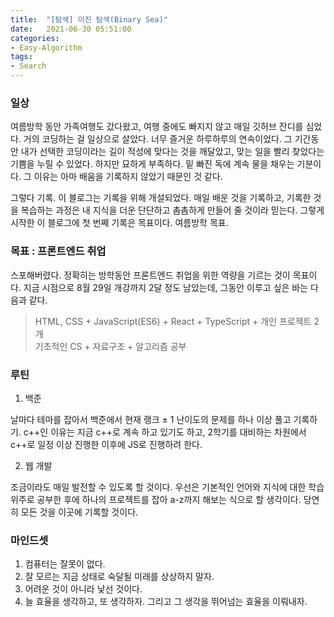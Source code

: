 ```yaml
---
title:  "[탐색] 이진 탐색(Binary Sea)"
date:   2021-06-30 05:51:00
categories:
- Easy-Algorithm
tags:
- Search
---
```



### 일상

여름방학 동안 가족여행도 갔다왔고, 여행 중에도 빠지지 않고 매일 깃허브 잔디를 심었다. 거의 코딩하는 걸 일상으로 살았다. 너무 즐거운 하루하루의 연속이었다. 그 기간동안 내가 선택한 코딩이라는 길이 적성에 맞다는 것을 깨달았고, 맞는 일을 빨리 찾았다는 기쁨을 누릴 수 있었다. 하지만 묘하게 부족하다. 밑 빠진 독에 계속 물을 채우는 기분이다. 그 이유는 아마 배움을 기록하지 않았기 때문인 것 같다. 

그렇다 기록. 이 블로그는 기록을 위해 개설되었다. 매일 배운 것을 기록하고, 기록한 것을 복습하는 과정은 내 지식을 더운 단단하고 촘촘하게 만들어 줄 것이라 믿는다. 그렇게 시작한 이 블로그에 첫 번쩨 기록은 목표이다. 여름방학 목표.

### 목표 : 프론트엔드 취업

스포해버렸다. 정확히는 방학동안 프론트엔드 취업을 위한 역량을 기르는 것이 목표이다. 지금 시점으로 8월 29일 개강까지 2달 정도 남았는데, 그동안 이루고 싶은 바는 다음과 같다.

> HTML, CSS + JavaScript(ES6) + React + TypeScript + 개인 프로젝트 2개 <br>기초적인 CS + 자료구조 + 알고리즘 공부


### 루틴

1. 백준

날마다 테마를 잡아서 백준에서 현재 랭크 ± 1 난이도의 문제를 하나 이상 풀고 기록하기. c++인 이유는 지금 c++로 계속 하고 있기도 하고, 2학기를 대비하는 차원에서 c++로 일정 이상 진행한 이후에 JS로 진행하려 한다.

2. 웹 개발

조금이라도 매일 발전할 수 있도록 할 것이다. 우선은 기본적인 언어와 지식에 대한 학습 위주로 공부한 후에 하나의 프로젝트를 잡아 a-z까지 해보는 식으로 할 생각이다. 당연히 모든 것을 이곳에 기록할 것이다.


### 마인드셋

1. 컴퓨터는 잘못이 없다.
2. 잘 모르는 지금 상태로 숙달될 미래를 상상하지 말자.
3. 어려운 것이 아니라 낯선 것이다.
4. 늘 효율을 생각하고, 또 생각하자. 그리고 그 생각을 뛰어넘는 효율을 이뤄내자.
